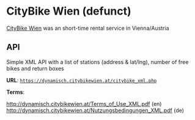 # CityBike Wien (defunct)

[CityBike Wien](https://www.citybikewien.at/en/) was an short-time rental service in Vienna/Austria

## API
Simple XML API with a list of stations (address & lat/lng), number of free bikes and return boxes

**URL**: [`https://dynamisch.citybikewien.at/citybike_xml.php`](https://dynamisch.citybikewien.at/citybike_xml.php)

**Terms**:

http://dynamisch.citybikewien.at/Terms_of_Use_XML.pdf (en)
http://dynamisch.citybikewien.at/Nutzungsbedingungen_XML.pdf (de)
